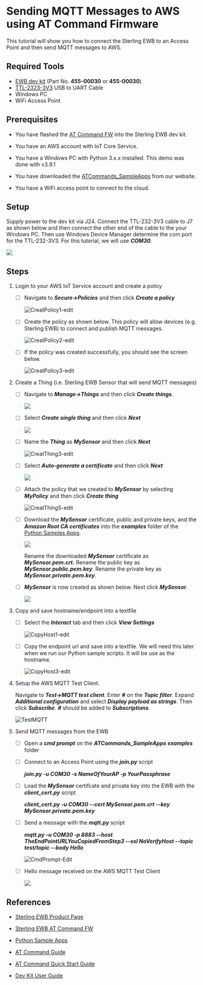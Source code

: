 # Sending MQTT Messages to AWS using AT Command Firmware

This tutorial will show you how to connect the Sterling EWB to an Access Point and then send MQTT messages to AWS.

## Required Tools

   - [EWB dev kit](https://www.lairdconnect.com/wireless-modules/wifi-modules-bluetooth/sterling-ewb-iot-module) (Part No. **455-00030** or **455-00030**)
   - [TTL-2323-3V3](https://ftdichip.com/products/ttl-232r-3v3/) USB to UART Cable
   - Windows PC
   - WiFi Access Point

## Prerequisites

   - You have flashed the [AT Command FW](https://www.lairdconnect.com/wireless-modules/wifi-modules-bluetooth/sterling-ewb-iot-module#documentation) into the Sterling EWB dev kit. 

   - You have an AWS account with IoT Core Service.

   - You have a Windows PC with Python 3.x.x installed. This demo was done with v3.9.1

   - You have downloaded the [ATCommands_SampleApps](https://www.lairdconnect.com/documentation/command-set-python-sample-applications-sterling-ewb) from our website.

   - You have a WiFi access point to connect to the cloud.

     

## Setup

Supply power to the dev kit via J24. Connect the TTL-232-3V3 cable to J7 as shown below and then connect the other end of the cable to the your Windows PC. Then use Windows Device Manager determine the com port for the TTL-232-3V3. For this tutorial, we will use ***COM30***.

   ![](../images/mqtt-aws/Setup.PNG)



## Steps

1. Login to your AWS IoT Service account and create a policy

   - [ ] Navigate to ***Secure->Policies*** and then click ***Create a policy***

     ![CreatPolicy1-edit](../images/mqtt-aws/CreatPolicy1-edit.PNG)

   

   - [ ] Create the policy as shown below. This policy will allow devices (e.g. Sterling EWB) to connect and publish MQTT messages.

     ![CreatPolicy2-edit](../images/mqtt-aws/CreatPolicy2-edit.PNG)	

   - [ ] If the policy was created successfully, you should see the screen below.

     ![CreatPolicy3-edit](../images/mqtt-aws/CreatPolicy3-edit.PNG)

     

2. Create a Thing (i.e. Sterling EWB Sensor that will send MQTT messages)

   - [ ] Navigate to ***Manage->Things*** and then click ***Create things***.

     ![](../images/mqtt-aws/CreatThing1-edit.PNG)

     

   - [ ] Select ***Create single thing*** and then click ***Next***

     ![](../images/mqtt-aws/CreatThing2-edit.PNG)

     

   - [ ] Name the ***Thing*** as ***MySensor*** and then click ***Next***

     ![CreatThing3-edit](../images/mqtt-aws/CreatThing3-edit.PNG)	

   - [ ] Select ***Auto-generate a certificate*** and then click ***Next*** 

     ![](../images/mqtt-aws/CreatThing4-edit.png)

     

   - [ ] Attach the policy that we created to ***MySensor*** by selecting ***MyPolicy*** and then click ***Create thing***

     ![CreatThing5-edit](../images/mqtt-aws/CreatThing5-edit.PNG)

     

   - [ ] Download the ***MySensor*** certificate, public and private keys, and the ***Amazon Root CA certificates*** into the ***examples*** folder of the [Python Samples Apps](https://www.lairdconnect.com/documentation/command-set-python-sample-applications-sterling-ewb).

     ![](../images/mqtt-aws/CreatThing6-edit.png)

     

     Rename the downloaded ***MySensor*** certificate as ***MySensor.pem.crt.*** Rename the public key as ***MySensor.public.pem.key***. Rename the private key as ***MySensor.private.pem.key***. 

     

   - [ ] ***MySensor*** is now created as shown below. Next click ***MySensor***.

     ![](../images/mqtt-aws/CreatThing7-edit.png)

     

3. Copy and save hostname/endpoint into a textfile

   - [ ] Select the ***Interact*** tab and then click ***View Settings***

     ![CopyHost1-edit](../images/mqtt-aws/CopyHost2-edit.png)

     

   - [ ] Copy the endpoint url and save into a textfile. We will need this later when we run our Python sample scripts. It will be use as the hostname.

     ![CopyHost3-edit](../images/mqtt-aws/CopyHost3-edit.PNG)

   

4. Setup the AWS MQTT Test Client.

   Navigate to ***Test->MQTT test client***. Enter ***#*** on the ***Topic filter***.  Expand ***Additional configuration*** and select ***Display payload as strings***. Then click ***Subscribe***. ***#*** should be added to ***Subscriptions***.
   
   ![TestMQTT](../images/mqtt-aws/TestMQTT.png)
   
   
   
5. Send MQTT messages from the EWB

   - [ ] Open a ***cmd prompt*** on the ***ATCommands_SampleApps*** ***examples*** folder

   - [ ] Connect to an Access Point using the ***join.py*** script

     ***join.py -u COM30 -s NameOfYourAP -p YourPassphrase***

   - [ ] Load the ***MySensor*** certifcate and private key into the EWB with the ***client_cert.py*** script

     ***client_cert.py -u COM30 --cert MySensor.pem.crt --key MySensor.private.pem.key***

   - [ ] Send a message with the ***mqtt.py*** script

     ***mqtt.py -u COM30 -p 8883 --host TheEndPointURLYouCopiedFromStep3 --ssl NoVerifyHost --topic test/topic --body Hello***

     ![CmdPrompt-Edit](../images/mqtt-aws/CmdPrompt-Edit.PNG)

   

   - [ ] Hello message received on the AWS MQTT Test Client

     ![](../images/mqtt-aws/MsgReceived.PNG)

   

## References

- [Sterling EWB Product Page](https://www.lairdconnect.com/wireless-modules/wifi-modules-bluetooth/sterling-ewb-iot-module)

- [Sterling EWB AT Command FW](https://www.lairdconnect.com/wireless-modules/wifi-modules-bluetooth/sterling-ewb-iot-module#documentation)

- [Python Sample Apps](https://www.lairdconnect.com/documentation/command-set-python-sample-applications-sterling-ewb)

- [AT Command Guide](https://www.lairdconnect.com/documentation/command-guide-sterling-ewb)

- [AT Command Quick Start Guide](https://www.lairdconnect.com/documentation/command-quick-start-guide-sterling-ewb)

- [Dev Kit User Guide](https://www.lairdconnect.com/documentation/hardware-dvk-guide-sterling-ewb)

  
  
  